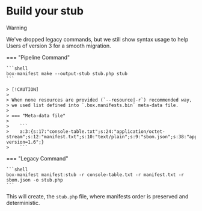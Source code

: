 <!-- markdownlint-disable MD013 MD028 -->
# Build your stub

> [!WARNING]
>
> We've dropped legacy commands, but we still show syntax usage to help Users of version 3 for a smooth migration.

=== "Pipeline Command"

    ```shell
    box-manifest make --output-stub stub.php stub
    ```

    > [!CAUTION]
    >
    > When none resources are provided (`--resource|-r`) recommended way,
    > we used list defined into `.box.manifests.bin` meta-data file.
    >
    > === "Meta-data file"
    >
    >    ```
    >    a:3:{s:17:"console-table.txt";s:24:"application/octet-stream";s:12:"manifest.txt";s:10:"text/plain";s:9:"sbom.json";s:38:"application/vnd.sbom+json; version=1.6";}
    >    ```

=== "Legacy Command"

    ```shell
    box-manifest manifest:stub -r console-table.txt -r manifest.txt -r sbom.json -o stub.php
    ```

This will create, the `stub.php` file, where manifests order is preserved and deterministic.
